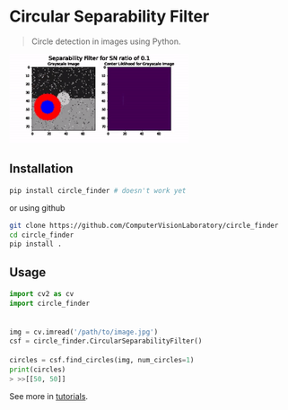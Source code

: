 # Circular Separability Filter
> Circle detection in images using Python.


![](nbs/sep_demo.gif)

## Installation

```bash
pip install circle_finder # doesn't work yet
```

or using github
```bash
git clone https://github.com/ComputerVisionLaboratory/circle_finder
cd circle_finder
pip install .
```


## Usage

```python
import cv2 as cv
import circle_finder


img = cv.imread('/path/to/image.jpg')
csf = circle_finder.CircularSeparabilityFilter()

circles = csf.find_circles(img, num_circles=1)
print(circles)
> >>[[50, 50]]
```


See more in [tutorials](https://computervisionlaboratory.github.io/circle_finder/Hough_Circle_Comparison.html).
